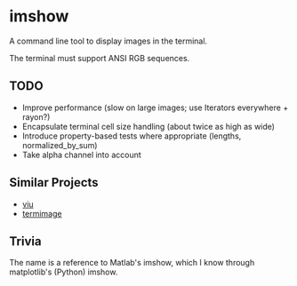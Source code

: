 # imshow

A command line tool to display images in the terminal.

The terminal must support ANSI RGB sequences.

## TODO
* Improve performance (slow on large images; use Iterators everywhere + rayon?)
* Encapsulate terminal cell size handling (about twice as high as wide)
* Introduce property-based tests where appropriate (lengths, normalized\_by\_sum)
* Take alpha channel into account

## Similar Projects
* [viu](https://github.com/atanunq/viu)
* [termimage](https://github.com/nabijaczleweli/termimage)

## Trivia

The name is a reference to Matlab's imshow, which I know through matplotlib's (Python) imshow.
